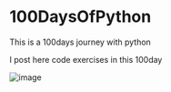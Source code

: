 # 100DaysOfPython
This is a 100days journey with python

I post here code exercises in this 100day


![image](https://github.com/unknowndjk/100DaysOfPython/assets/88388922/42be8597-34f4-47b3-b429-1b124f41365e)
